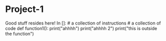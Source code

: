 # Project-1
Good stuff resides here!
In []: # a collection of instructions
       # a collection of code
       def function1():
           print("ahhhh")
           print("ahhhh 2")
       print("this is outside the function")
       

